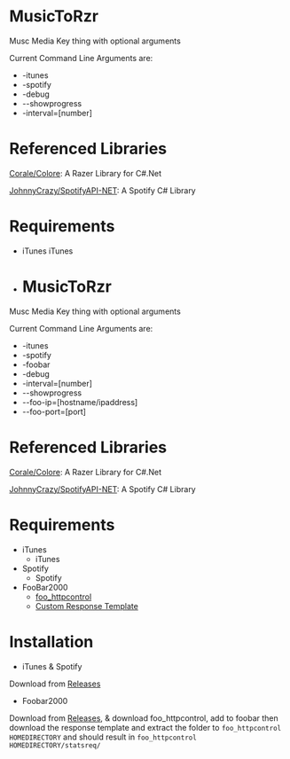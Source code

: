 # MusicToRzr
Musc Media Key thing with optional arguments

Current Command Line Arguments are:
* -itunes
* -spotify
* -debug
* --showprogress
* -interval=[number]

# Referenced Libraries

[Corale/Colore](https://github.com/CoraleStudios/Colore): A Razer Library for C#.Net

[JohnnyCrazy/SpotifyAPI-NET](https://github.com/JohnnyCrazy/SpotifyAPI-NET/): A Spotify C# Library

# Requirements 

* iTunes
  iTunes
* # MusicToRzr
Musc Media Key thing with optional arguments

Current Command Line Arguments are:

* -itunes
* -spotify
* -foobar
* -debug
* -interval=[number]
* --showprogress
* --foo-ip=[hostname/ipaddress]
* --foo-port=[port]

# Referenced Libraries

[Corale/Colore](https://github.com/CoraleStudios/Colore): A Razer Library for C#.Net

[JohnnyCrazy/SpotifyAPI-NET](https://github.com/JohnnyCrazy/SpotifyAPI-NET/): A Spotify C# Library

# Requirements 

* iTunes
  * iTunes
* Spotify
  * Spotify
* FooBar2000
  * [foo_httpcontrol](https://hydrogenaud.io/index.php/topic,62218.0.html)
  * [Custom Response Template](https://systemexit.co.uk/statsreq.zip)

# Installation
* iTunes & Spotify

Download from [Releases](./releases)

* Foobar2000

Download from [Releases](.releases), & download foo_httpcontrol, add to foobar then download the response template and extract the folder to `foo_httpcontrol HOMEDIRECTORY` and should result in `foo_httpcontrol HOMEDIRECTORY/statsreq/`
